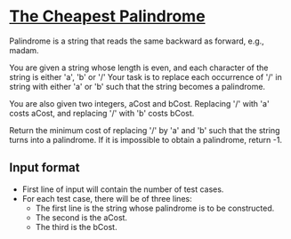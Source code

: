 # [The Cheapest Palindrome][link]

Palindrome is a string that reads the same backward as forward, e.g., madam.

You are given a string whose length is even, and each character of the string is either 'a', 'b' or '/' Your task is to replace each occurrence of '/' in string with either 'a' or 'b' such that the string becomes a palindrome.

You are also given two integers, aCost and bCost. Replacing '/' with 'a' costs aCost, and replacing '/' with 'b' costs bCost.

Return the minimum cost of replacing '/' by 'a' and 'b' such that the string turns into a palindrome. If it is impossible to obtain a palindrome, return -1.

## Input format

- First line of input will contain the number of test cases.
- For each test case, there will be of three lines:
  - The first line is the string whose palindrome is to be constructed.
  - The second is the aCost.
  - The third is the bCost.

[link]: https://www.hackerearth.com/practice/algorithms/string-algorithm/basics-of-string-manipulation/practice-problems/algorithm/make-the-cheapest-palindrome-1/
